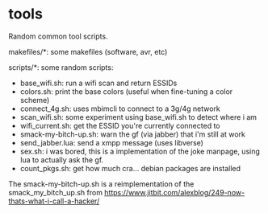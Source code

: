# tools
Random common tool scripts.

makefiles/*: some makefiles (software, avr, etc)

scripts/*: some random scripts:
* base_wifi.sh: run a wifi scan and return ESSIDs
* colors.sh: print the base colors (useful when fine-tuning a color scheme)
* connect_4g.sh: uses mbimcli to connect to a 3g/4g network
* scan_wifi.sh: some experiment using base_wifi.sh to detect where i am
* wifi_current.sh: get the ESSID you're currently connected to
* smack-my-bitch-up.sh: warn the gf (via jabber) that i'm still at work
* send_jabber.lua: send a xmpp message (uses libverse)
* sex.sh: i was bored, this is a implementation of the joke manpage, using lua to actually ask the gf.
* count_pkgs.sh: get how much cra... debian packages are installed

The smack-my-bitch-up.sh is a reimplementation of the smack_my_bitch_up.sh from https://www.jitbit.com/alexblog/249-now-thats-what-i-call-a-hacker/
